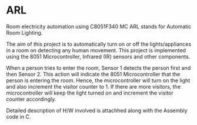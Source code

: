 # ARL
 Room electricity automation using C8051F340 MC
 ARL stands for Automatic Room Lighting.
 
The aim of this project is to automatically turn on or off the lights/appliances in a room 
on detecting any human movement. This project is implemented using the 8051 Microcontroller, Infrared (IR) sensors
and other components.

When a person tries to enter the room, Sensor 1 detects the person first and then Sensor 2. 
This action will indicate the 8051 Microcontroller that the person is entering the room. 
Hence, the microcontroller will turn on the light and also increment the visitor counter to 1. 
If there are more visitors, the microcontroller will keep the light turned on and increment the visitor counter accordingly.

Detailed description of H/W involved is attachhed along with the Assembly code in C.
